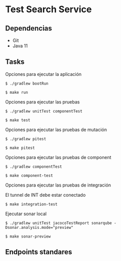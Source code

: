 # Test Search Service

## Dependencias

* Git
* Java 11

## Tasks
Opciones para ejecutar la aplicación

```
$ ./gradlew bootRun
```
```
$ make run
```

Opciones para ejecutar las pruebas
```
$ ./gradlew unitTest componentTest
```
```
$ make test
```

Opciones para ejecutar las pruebas de mutación
```
$ ./gradlew pitest
```
```
$ make pitest
```

Opciones para ejecutar las pruebas de component
```
$ ./gradlew componentTest
```
```
$ make component-test
```

Opciones para ejecutar las pruebas de integración

El tunnel de INT debe estar conectado
```
$ make integration-test
```

Ejecutar sonar local
```
$ ./gradlew unitTest jacocoTestReport sonarqube -Dsonar.analysis.mode="preview"
```

```
$ make sonar-preview
```

## Endpoints standares


